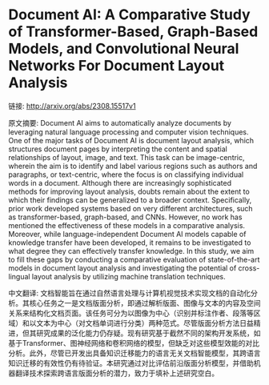 # Document AI: A Comparative Study of Transformer-Based, Graph-Based Models, and Convolutional Neural Networks For Document Layout Analysis

链接: http://arxiv.org/abs/2308.15517v1

原文摘要:
Document AI aims to automatically analyze documents by leveraging natural
language processing and computer vision techniques. One of the major tasks of
Document AI is document layout analysis, which structures document pages by
interpreting the content and spatial relationships of layout, image, and text.
This task can be image-centric, wherein the aim is to identify and label
various regions such as authors and paragraphs, or text-centric, where the
focus is on classifying individual words in a document. Although there are
increasingly sophisticated methods for improving layout analysis, doubts remain
about the extent to which their findings can be generalized to a broader
context. Specifically, prior work developed systems based on very different
architectures, such as transformer-based, graph-based, and CNNs. However, no
work has mentioned the effectiveness of these models in a comparative analysis.
Moreover, while language-independent Document AI models capable of knowledge
transfer have been developed, it remains to be investigated to what degree they
can effectively transfer knowledge. In this study, we aim to fill these gaps by
conducting a comparative evaluation of state-of-the-art models in document
layout analysis and investigating the potential of cross-lingual layout
analysis by utilizing machine translation techniques.

中文翻译:
文档智能旨在通过自然语言处理与计算机视觉技术实现文档的自动化分析。其核心任务之一是文档版面分析，即通过解析版面、图像与文本的内容及空间关系来结构化文档页面。该任务可分为以图像为中心（识别并标注作者、段落等区域）和以文本为中心（对文档单词进行分类）两种范式。尽管版面分析方法日益精进，但其研究成果的泛化能力仍存疑。现有研究基于截然不同的架构开发系统，如基于Transformer、图神经网络和卷积网络的模型，但缺乏对这些模型效能的对比分析。此外，尽管已开发出具备知识迁移能力的语言无关文档智能模型，其跨语言知识迁移的有效性仍有待验证。本研究通过对比评估前沿版面分析模型，并借助机器翻译技术探索跨语言版面分析的潜力，致力于填补上述研究空白。
